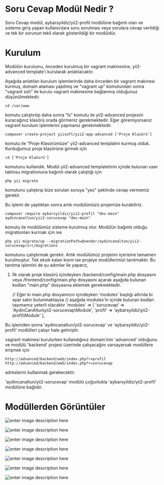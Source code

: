 ﻿# Soru Cevap Modül Nedir ?

Soru Cevap modül, aybarsyildiz/yii2-profil modülüne bağımlı olan ve sisteme giriş yapan kullanıcılara soru sorulması veya sorulara cevap verildiği ve tek bir sorunun tekil olarak gösterildiği bir modüldür.


# Kurulum

Modülün kurulumu, önceden kurulmuş bir vagrant makinesine, yii2-advanced template'i kurularak anlatılacaktır.

Aşağıda anlatılan kurulum işlemlerinde daha önceden bir vagrant makinesi kurmuş, domain ataması yapılmış ve "vagrant up" komutundan sonra "vagrant ssh" ile kurulu vagrant makinesine bağlanmış olduğunuz düşünülmektedir.

    cd /var/www
komutu çalıştırılıp daha sonra "ls" komutu ile yii2-advanced projesini kuracağınız klasörü orada görmeniz gerekmektedir. Eğer göremiyorsanız vagrant kurulum işlemlerini yapmanız gerekmektedir.

    composer create-project yiisoft/yii2-app-advanced ['Proje Klasörü']
komutu ile "Proje Klasörümüze" yii2-advanced templatini kurmuş olduk. Kurduğumuz proje klasörüne girmek için

    cd ['Proje Klaösrü']
komutunu kullandık. Modül yii2-advanced templatetinin içinde bulunan user tablosu migrationuna bağımlı olarak çalıştığı için

    php yii migrate
komutunu çalıştırıp bize sorulan soruya "yes" şeklinde cevap vermemiz gerekir.

Bu işlemi de yaptıktan sonra artık modülümüzü projemize kurabiliriz.

    composer require aybarsyildiz/yii2-profil "dev-main" aydincanaltun/yii2-sorucevap "dev-main"

komutu ile modülümüz sisteme kurulmuş olur. Modülün bağımlı olduğu migrationları kurmak için ise

    php yii migrate/up --migrationPath=@vendor/aydincanaltun/yii2-sorucevap/src/migrations
komutunu çalıştırmak gerekir. Artık modülümüz projenin içerisine tamamen kurulmuştur. Tek eksik kalan kısım ise projeye modüllerimizi tanıtmaktır. Bu tanıtma işlemini de şu adımlar ile yaparız,

1. İlk olarak proje klasörü içindeyken /backend/config/main.php dosyasını veya /frontend/config/main.php dosyasını açarak aşağıda bulunan kodları "main.php" dosyasına eklemek gerekmektedir.

   

     // Eğer ki main.php dosyamızın içindeyken 'modules' başlığı altında bi ayar satırı bulunmaktaysa
        // aşağıda modules'in içinde bulunan kodları taşımamız yeterli olacaktır
    	'modules' => [
    		'sorucevap' => 'AydinCanAltun\yii2-sorucevap\Module',
    		'profil' => 'aybarsyildiz\yii2-profil\Module'
    	],

Bu işlemden sonra 'aydincanaltun/yii2-sorucevap' ve 'aybarsyildiz/yii2-profil' modülleri çalışır hale gelmiştir.

vagrant makinesi kurulurken kullandığınız domain'inin 'advanced' olduğunu ve modülü 'backend' projesi üzerinde çalışacağını varsayarsak modüllere erişmek için

    http://advanced/backend/web/index.php?r=profil
    http://advanced/backend/web/index.php?r=sorucevap

adreslerini kullanmak gerekecektir.

'aydincanaltun/yii2-sorucevap' modülü çoğunlukla 'aybarsyildiz/yii2-profil' modülüne bağlıdır.

# Modüllerden Görüntüler


![enter image description here](http://webprogramlama.aydincanaltun.com/1.png)


![enter image description here](http://webprogramlama.aydincanaltun.com/2.png)

![enter image description here](http://webprogramlama.aydincanaltun.com/3.png)

![enter image description here](http://webprogramlama.aydincanaltun.com/4.png)

![enter image description here](http://webprogramlama.aydincanaltun.com/5.png)

![enter image description here](http://webprogramlama.aydincanaltun.com/6.png)

![enter image description here](http://webprogramlama.aydincanaltun.com/diagram.png)
